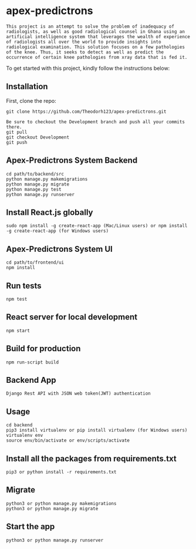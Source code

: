 # apex-predictrons
```shell
This project is an attempt to solve the problem of inadequacy of radiologists, as well as good radiological counsel in Ghana using an artificial intelligence system that leverages the wealth of experience of radiologists all over the world to provide insights into radiological examination. This solution focuses on a few pathologies of the knee. Thus, it seeks to detect as well as predict the occurrence of certain knee pathologies from xray data that is fed it.
```

To get started with this project, kindly follow the instructions below:

## Installation
First, clone the repo:

```shell
git clone https://github.com/Theodorh123/apex-predictrons.git
```
```shell
Be sure to checkout the Development branch and push all your commits there.
git pull
git checkout Development
git push
```

## Apex-Predictrons System Backend
```shell
cd path/to/backend/src 
python manage.py makemigrations
python manage.py migrate
python manage.py test
python manage.py runserver
```

## Install React.js globally
```shell
sudo npm install -g create-react-app (Mac/Linux users) or npm install -g create-react-app (for Windows users)
```

## Apex-Predictrons System UI
```shell
cd path/to/frontend/ui
npm install
```

## Run tests
```shell
npm test
```

## React server for local development
```shell
npm start
```

## Build for production
```shell
npm run-script build
```

## Backend App
```shell
Django Rest API with JSON web token(JWT) authentication 
```

## Usage
```shell
cd backend
pip3 install virtualenv or pip install virtualenv (for Windows users)
virtualenv env
source env/bin/activate or env/scripts/activate
```

## Install all the packages from requirements.txt
```shell
pip3 or python install -r requirements.txt
```

## Migrate
```shell
python3 or python manage.py makemigrations
python3 or python manage.py migrate
```

## Start the app
```shell
python3 or python manage.py runserver
```
